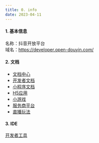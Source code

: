 ```yaml
---
title: 0. info
date: 2023-04-11
---
```


#### 1. 基本信息
名称：抖音开放平台  
域名：https://developer.open-douyin.com/



#### 2. 文档
- [文档中心](https://developer.open-douyin.com/docs-page)
- [开发者文档](https://developer.open-douyin.com/docs/resource/zh-CN/developer/introduction/others/order)
- [小程序文档](https://developer.open-douyin.com/docs/resource/zh-CN/mini-app/introduction/usage-guide)
- [H5应用](https://developer.open-douyin.com/docs/resource/zh-CN/dop/overview/platform-introduction/)
- [小游戏](https://developer.open-douyin.com/docs/resource/zh-CN/mini-game/guide/minigame/introduction/)
- [服务商平台](https://developer.open-douyin.com/docs/resource/zh-CN/thirdparty/overview/platform-intro/)
- [直播玩法](https://developer.open-douyin.com/docs/resource/zh-CN/interaction/introduction/introduction/1)

#### 3. IDE
[开发者工具](https://developer.open-douyin.com/docs/resource/zh-CN/mini-app/develop/developer-instrument/overview)
